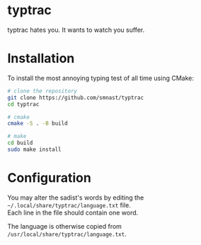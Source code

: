 # typtrac
typtrac hates you. It wants to watch you suffer.

# Installation
To install the most annoying typing test of all time using CMake:
``` bash
# clone the repository
git clone https://github.com/smnast/typtrac
cd typtrac

# cmake
cmake -S . -B build

# make
cd build
sudo make install
```

# Configuration
You may alter the sadist's words by editing the `~/.local/share/typtrac/language.txt` file.\
Each line in the file should contain one word.

The language is otherwise copied from `/usr/local/share/typtrac/language.txt`.

